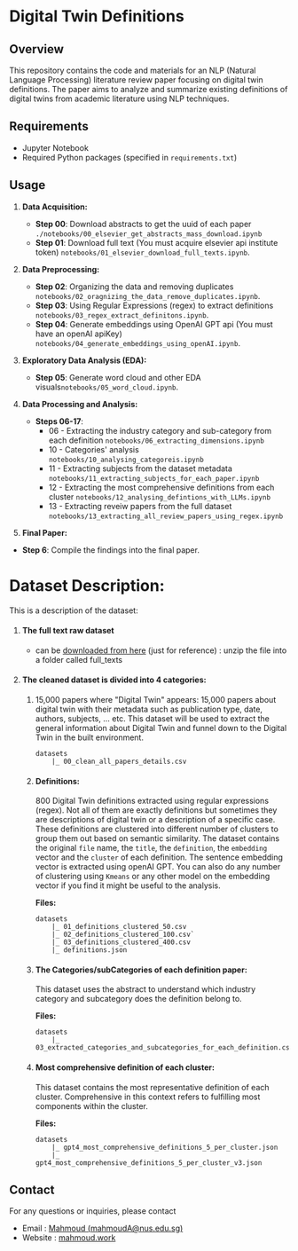 # Digital Twin Definitions

## Overview
This repository contains the code and materials for an NLP (Natural Language Processing) literature review paper focusing on digital twin definitions. The paper aims to analyze and summarize existing definitions of digital twins from academic literature using NLP techniques.


## Requirements
- Jupyter Notebook
- Required Python packages (specified in `requirements.txt`)


## Usage
1. **Data Acquisition:**
   - **Step 00**:  Download abstracts to get the uuid of each paper `./notebooks/00_elsevier_get_abstracts_mass_download.ipynb`
   - **Step 01**:  Download full text (You must acquire elsevier api institute token) `notebooks/01_elsevier_download_full_texts.ipynb`.

2. **Data Preprocessing:**
   - **Step 02**:  Organizing the data and removing duplicates `notebooks/02_oragnizing_the_data_remove_duplicates.ipynb`.
   - **Step 03**:  Using Regular Expressions (regex) to extract definitions `notebooks/03_regex_extract_definitons.ipynb`.
   - **Step 04**:  Generate embeddings using OpenAI GPT api (You must have an openAI apiKey) `notebooks/04_generate_embeddings_using_openAI.ipynb`.


3. **Exploratory Data Analysis (EDA):**
   - **Step 05**:  Generate word cloud and other EDA visuals`notebooks/05_word_cloud.ipynb`.

4. **Data Processing and Analysis:**
   - **Steps 06-17**: 
        - 06 - Extracting the industry category and sub-category from each definition `notebooks/06_extracting_dimensions.ipynb`
        - 10 - Categories' analysis `notebooks/10_analysing_categoreis.ipynb`
        - 11 - Extracting subjects from the dataset metadata `notebooks/11_extracting_subjects_for_each_paper.ipynb`
        - 12 - Extracting the most comprehensive definitions from each cluster `notebooks/12_analysing_defintions_with_LLMs.ipynb`
        - 13 - Extracting reveiw papers from the full dataset `notebooks/13_extracting_all_review_papers_using_regex.ipynb`

10. **Final Paper:**
   - **Step 6**:  Compile the findings into the final paper.


# Dataset Description: 
This is a description of the dataset:

1. #### The full text raw dataset
   - can be [downloaded from here](https://drive.google.com/file/d/1rulVrj6mB7Ts3VSz3dzsGzbSUjrd9ty_/view?usp=drive_link) (just for reference) : unzip the file into a folder called full_texts

2. #### The cleaned dataset is divided into 4 categories: 
   1. 15,000 papers where "Digital Twin" appears: 
        15,000 papers about digital twin with their metadata such as publication type, date, authors, subjects, ... etc. This dataset will be used to extract the general information about Digital Twin and funnel down to the Digital Twin in the built environment. 
        ```
        datasets
            |_ 00_clean_all_papers_details.csv
        ```
        
    2. #### Definitions: 
        800 Digital Twin definitions extracted using regular expressions (regex). Not all of them are exactly definitions but sometimes they are descriptions of digital twin or a description of a specific case. These definitions are clustered into different number of clusters to group them out based on semantic similarity. The dataset contains the original `file` name, the `title`, the `definition`, the `embedding` vector and the `cluster` of each definition. The sentence embedding vector is extracted using openAI GPT.  You can also do any number of clustering using `Kmeans` or any other model on the embedding vector if you find it might be useful to the analysis. 
        
        **Files:**
        ```
        datasets
            |_ 01_definitions_clustered_50.csv
            |_ 02_definitions_clustered_100.csv`
            |_ 03_definitions_clustered_400.csv
            |_ definitions.json 
        ```
        
        
    3. #### The Categories/subCategories of each definition paper: 
        This dataset uses the abstract to understand which industry category and subcategory does the definition belong to. 

        **Files:**
        ```
        datasets
            |_ 03_extracted_categories_and_subcategories_for_each_definition.csv
        ```
        
         
    4. #### Most comprehensive definition of each cluster: 
        This dataset contains the most representative definition of each cluster. Comprehensive in this context refers to fulfilling most components within the cluster. 
        
        **Files:**
        ```
        datasets
            |_ gpt4_most_comprehensive_definitions_5_per_cluster.json 
            |_ gpt4_most_comprehensive_definitions_5_per_cluster_v3.json
        ```

## Contact
For any questions or inquiries, please contact
- Email :  [Mahmoud (mahmoudA@nus.edu.sg)](mailto:mahmoudA@nus.edu.sg) 
- Website : [mahmoud.work](www.mahmoud.work)
